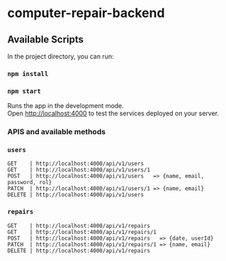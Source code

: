 # computer-repair-backend

## Available Scripts

In the project directory, you can run:
### `npm install`
### `npm start`

Runs the app in the development mode.\
Open [http://localhost:4000](http://localhost:4000) to test the services deployed on your server.

###  APIS and available methods

### `users`
```plain
GET    | http://localhost:4000/api/v1/users
GET    | http://localhost:4000/api/v1/users/1
POST   | http://localhost:4000/api/v1/users   => {name, email, password, rol}
PATCH  | http://localhost:4000/api/v1/users/1 => {name, email}
DELETE | http://localhost:4000/api/v1/users
```

### `repairs`
```plain
GET    | http://localhost:4000/api/v1/repairs
GET    | http://localhost:4000/api/v1/repairs/1
POST   | http://localhost:4000/api/v1/repairs   => {date, userId}
PATCH  | http://localhost:4000/api/v1/repairs/1 => {name, email}
DELETE | http://localhost:4000/api/v1/repairs
```



